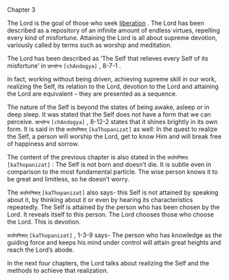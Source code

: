 # <a name='_Chapter_3'></a>
<a name='_Toc488528594'></a>
Chapter 3


The Lord is the goal of those who seek 
[liberation](Moksha)
. The Lord has been described as a repository of an infinite amount of endless virtues, repelling every kind of misfortune. Attaining the Lord is all about supreme devotion, variously called by terms such as worship and meditation. 

The Lord has been described as ‘The Self that relieves every Self of its misfortune’ in 
`छान्दोग्य` `[chAndogya]` , 8-7-1
. 

In fact, working without being driven, achieving supreme skill in our work, realizing the Self, its relation to the Lord, devotion to the Lord and attaining the Lord are equivalent – they are presented as a sequence. 

The nature of the Self is beyond the states of being awake, asleep or in deep sleep. It was stated that the Self does not have a form that we can perceive. 
`छान्दोग्य` `[chAndogya]` , 8-12-2
 states that it shines brightly in its own form. It is said in the 
`कठोपनिशत्` `[kaThopanizat]`
 as well: In the quest to realize the Self, a person will worship the Lord, get to know Him and will break free of happiness and sorrow. 

The content of the previous chapter is also stated in the 
`कठोपनिशत्` `[kaThopanizat]` :
 The Self is not born and doesn’t die. It is subtle even in comparison to the most fundamental particle. The wise person knows it to be great and limitless, so he doesn’t worry. 

The 
`कठोपनिशत्` `[kaThopanizat]`
 also says- this Self is not attained by speaking about it, by thinking about it or even by hearing its characteristics repeatedly. The Self is attained by the person who has been chosen by the Lord. It reveals itself to this person. The Lord chooses those who choose the Lord. This is devotion. 

 
`कठोपनिशत्` `[kaThopanizat]` , 1-3-9
 says- The person who has knowledge as the guiding force and keeps his mind under control will attain great heights and reach the Lord’s abode.

In the next four chapters, the Lord talks about realizing the Self and the methods to achieve that realization.


